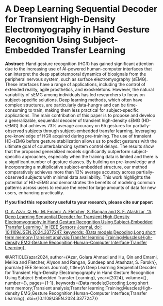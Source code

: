 # A Deep Learning Sequential Decoder for Transient High-Density Electromyography in Hand Gesture Recognition Using Subject-Embedded Transfer Learning
**Abstract:**
Hand gesture recognition (HGR) has gained significant attention due to the increasing use of AI-powered human-computer interfaces that can interpret the deep spatiotemporal dynamics of biosignals from the peripheral nervous system, such as surface electromyography (sEMG). These interfaces have a range of applications, including the control of extended reality, agile prosthetics, and exoskeletons. However, the natural variability of sEMG among individuals has led researchers to focus on subject-specific solutions. Deep learning methods, which often have complex structures, are particularly data-hungry and can be time-consuming to train, making them less practical for subject-specific applications. The main contribution of this paper is to propose and develop a generalizable, sequential decoder of transient high-density sEMG (HD-sEMG) that achieves 73% average accuracy on 65 gestures for partially-observed subjects through subject-embedded transfer learning, leveraging pre-knowledge of HGR acquired during pre-training. The use of transient HD-sEMG before gesture stabilization allows us to predict gestures with the ultimate goal of counterbalancing system control delays. The results show that the proposed generalized models significantly outperform subject-specific approaches, especially when the training data is limited and there is a significant number of gesture classes. By building on pre-knowledge and incorporating a multiplicative subject-embedded structure, our method comparatively achieves more than 13% average accuracy across partially-observed subjects with minimal data availability. This work highlights the potential of HD-sEMG and demonstrates the benefits of modeling common patterns across users to reduce the need for large amounts of data for new users, enhancing practicality.

**If you find this repository useful to your research, please cite our paper:**

[G. A. Azar, Q. Hu, M. Emami, A. Fletcher, S. Rangan and S. F. Atashzar, "A Deep Learning Sequential Decoder for Transient High-Density Electromyography in Hand Gesture Recognition Using Subject-Embedded Transfer Learning," in IEEE Sensors Journal, doi: 10.1109/JSEN.2024.3377247. keywords: {Data models;Decoding;Long short term memory;Transient analysis;Transfer learning;Training;Muscles;High-density EMG;Gesture Recognition;Human-Computer Interface;Transfer Learning},](https://ieeexplore.ieee.org/document/10477310)


@ARTICLE{azar2024,
  author={Azar, Golara Ahmadi and Hu, Qin and Emami, Melika and Fletcher, Alyson and Rangan, Sundeep and Atashzar, S. Farokh},
  journal={IEEE Sensors Journal}, 
  title={A Deep Learning Sequential Decoder for Transient High-Density Electromyography in Hand Gesture Recognition Using Subject-Embedded Transfer Learning}, 
  year={2024},
  volume={},
  number={},
  pages={1-1},
  keywords={Data models;Decoding;Long short term memory;Transient analysis;Transfer learning;Training;Muscles;High-density EMG;Gesture Recognition;Human-Computer Interface;Transfer Learning},
  doi={10.1109/JSEN.2024.3377247}}





